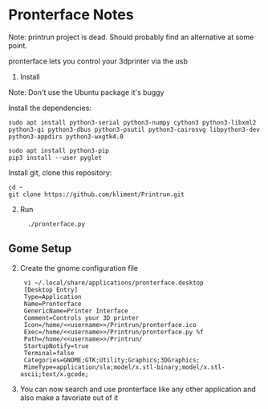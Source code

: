 # Pronterface Notes
Note: printrun project is dead.  Should probably find an alternative at some point.

pronterface lets you control your 3dprinter via the usb

1. Install

Note: Don't use the Ubuntu package it's buggy

Install the dependencies:

```
sudo apt install python3-serial python3-numpy cython3 python3-libxml2 python3-gi python3-dbus python3-psutil python3-cairosvg libpython3-dev python3-appdirs python3-wxgtk4.0

```

```
sudo apt install python3-pip
pip3 install --user pyglet

```

Install git, clone this repository:

```
cd ~
git clone https://github.com/kliment/Printrun.git
```

2. Run

         ./pronterface.py
## Gome Setup
2. Create the gnome configuration file

        vi ~/.local/share/applications/pronterface.desktop
        [Desktop Entry]
        Type=Application
        Name=Pronterface
        GenericName=Printer Interface
        Comment=Controls your 3D printer
        Icon=/home/<<username>>/Printrun/pronterface.ico
        Exec=/home/<<username>>/Printrun/pronterface.py %f
        Path=/home/<<username>>/Printrun/
        StartupNotify=true
        Terminal=false
        Categories=GNOME;GTK;Utility;Graphics;3DGraphics;
        MimeType=application/sla;model/x.stl-binary;model/x.stl-ascii;text/x.gcode;

4. You can now search and use pronterface like any other application and also make a favoriate out of it
<!--stackedit_data:
eyJoaXN0b3J5IjpbMTYwODEyMjUzMiwtMTQ2Nzg4MjQyOCwtMT
cyNTM1MzUzOSwtNjg4MDI5NjIxLDEwNTM4MjgwMjEsLTE3NzIz
MzI0OTMsMTMyNDEzMDU2MF19
-->